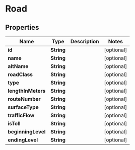 

# Road


## Properties

Name | Type | Description | Notes
------------ | ------------- | ------------- | -------------
**id** | **String** |  |  [optional]
**name** | **String** |  |  [optional]
**altName** | **String** |  |  [optional]
**roadClass** | **String** |  |  [optional]
**type** | **String** |  |  [optional]
**lengthInMeters** | **String** |  |  [optional]
**routeNumber** | **String** |  |  [optional]
**surfaceType** | **String** |  |  [optional]
**trafficFlow** | **String** |  |  [optional]
**isToll** | **String** |  |  [optional]
**beginningLevel** | **String** |  |  [optional]
**endingLevel** | **String** |  |  [optional]



